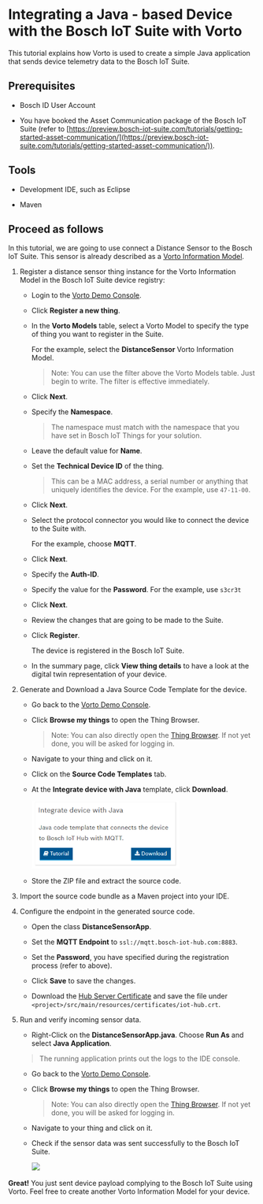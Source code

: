 # Integrating a Java - based Device with the Bosch IoT Suite with Vorto

This tutorial explains how Vorto is used to create a simple Java application that sends device telemetry data to the Bosch IoT Suite. 

## Prerequisites

* Bosch ID User Account

* You have booked the Asset Communication package of the Bosch IoT Suite (refer to [https://preview.bosch-iot-suite.com/tutorials/getting-started-asset-communication/](https://preview.bosch-iot-suite.com/tutorials/getting-started-asset-communication/)).

## Tools

* Development IDE, such as Eclipse

* Maven

## Proceed as follows

In this tutorial, we are going to use connect a Distance Sensor to the Bosch IoT Suite. This sensor is already described as a [Vorto Information Model](https://vorto.eclipse.org/#/details/org.eclipse.vorto.tutorial:DistanceSensor:1.0.0).

1. Register a distance sensor thing instance for the Vorto Information Model in the Bosch IoT Suite device registry:

	- Login to the [Vorto Demo Console](https://vorto.eclipse.org/demo).

	- Click **Register a new thing**.
	
	- In the **Vorto Models** table, select a Vorto Model to specify the type of thing you want to register in the Suite.
	
		For the example, select the **DistanceSensor** Vorto Information Model.
	
		> Note: You can use the filter above the Vorto Models table. Just begin to write. The filter is effective immediately.
	
	- Click **Next**.
	
	- Specify the **Namespace**. 
		> The namespace must match with the namespace that you have set in Bosch IoT Things for your solution.
	
	- Leave the default value for **Name**.
	
	- Set the **Technical Device ID** of the thing.

		> This can be a MAC address, a serial number or anything that uniquely identifies the device. For the example, use `47-11-00`.

	- Click **Next**.
	
	- Select the protocol connector you would like to connect the device to the Suite with.
	
		For the example, choose **MQTT**. 
	
	- Click **Next**.
	
	- Specify the **Auth-ID**.
	
	- Specify the value for the **Password**. For the example, use `s3cr3t`
	
	- Click **Next**.

	- Review the changes that are going to be made to the Suite.
	
	- Click **Register**.
	
		The device is registered in the Bosch IoT Suite.

	- In the summary page, click **View thing details** to have a look at the digital twin representation of your device.
		
3. Generate and Download a Java Source Code Template for the device.
	
	- Go back to the [Vorto Demo Console](https://vorto.eclipse.org/demo).

	- Click **Browse my things** to open the Thing Browser.

		> Note: You can also directly open the [Thing Browser](https://vorto.eclipse.org/demo/thingbrowser). If not yet done, you will be asked for logging in.

	- Navigate to your thing and click on it.

	- Click on the **Source Code Templates** tab.

	- At the **Integrate device with Java** template, click **Download**.

		<img width="300" src="../images/tutorials/connect_java/code_template.png" style="border:3px !important;">

	- Store the ZIP file and extract the source code.

4. Import the source code bundle as a Maven project into your IDE.

5. Configure the endpoint in the generated source code.

	- Open the class **DistanceSensorApp**.

	- Set the **MQTT Endpoint** to `ssl://mqtt.bosch-iot-hub.com:8883`.

	- Set the **Password**, you have specified during the registration process (refer to above).

	- Click **Save** to save the changes.

	- Download the [Hub Server Certificate](http://docs.bosch-iot-hub.com/cert/iothub.crt) and save the file under `<project>/src/main/resources/certificates/iot-hub.crt`.

6. Run and verify incoming sensor data.

	- Right-Click on the **DistanceSensorApp.java**. Choose **Run As** and select **Java Application**. 
	
	> The running application prints out the logs to the IDE console.

	- Go back to the [Vorto Demo Console](https://vorto.eclipse.org/demo).

	- Click **Browse my things** to open the Thing Browser.

		> Note: You can also directly open the [Thing Browser](https://vorto.eclipse.org/demo/thingbrowser). If not yet done, you will be asked for logging in.

	- Navigate to your thing and click on it.

	- Check if the sensor data was sent successfully to the Bosch IoT Suite.

		<img width="500" src="images/dx_tutorial_java_verifydata.png" style="border:3px !important;">


**Great!** You just sent device payload complying to the Bosch IoT Suite using Vorto. Feel free to create another Vorto Information Model for your device.
 